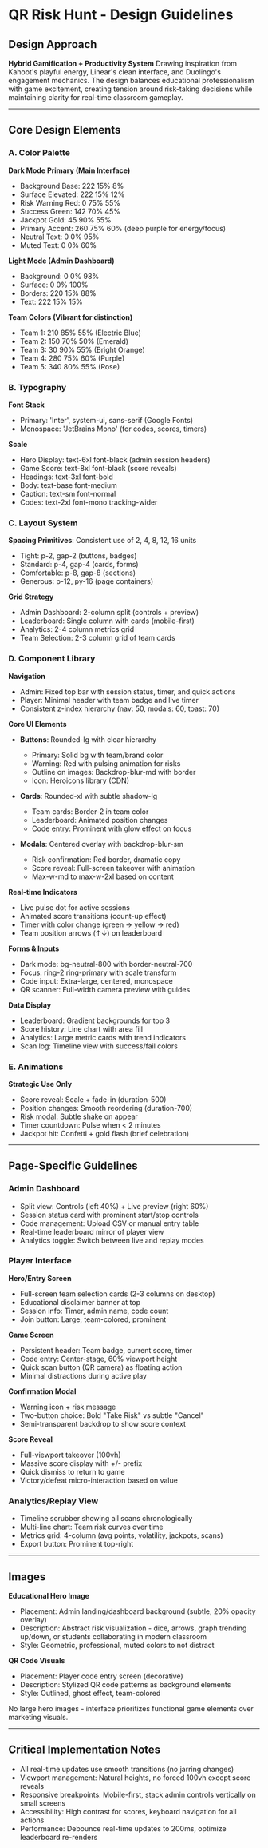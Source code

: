 # QR Risk Hunt - Design Guidelines

## Design Approach

**Hybrid Gamification + Productivity System**
Drawing inspiration from Kahoot's playful energy, Linear's clean interface, and Duolingo's engagement mechanics. The design balances educational professionalism with game excitement, creating tension around risk-taking decisions while maintaining clarity for real-time classroom gameplay.

---

## Core Design Elements

### A. Color Palette

**Dark Mode Primary (Main Interface)**
- Background Base: 222 15% 8%
- Surface Elevated: 222 15% 12%
- Risk Warning Red: 0 75% 55%
- Success Green: 142 70% 45%
- Jackpot Gold: 45 90% 55%
- Primary Accent: 260 75% 60% (deep purple for energy/focus)
- Neutral Text: 0 0% 95%
- Muted Text: 0 0% 60%

**Light Mode (Admin Dashboard)**
- Background: 0 0% 98%
- Surface: 0 0% 100%
- Borders: 220 15% 88%
- Text: 222 15% 15%

**Team Colors (Vibrant for distinction)**
- Team 1: 210 85% 55% (Electric Blue)
- Team 2: 150 70% 50% (Emerald)
- Team 3: 30 90% 55% (Bright Orange)
- Team 4: 280 75% 60% (Purple)
- Team 5: 340 80% 55% (Rose)

### B. Typography

**Font Stack**
- Primary: 'Inter', system-ui, sans-serif (Google Fonts)
- Monospace: 'JetBrains Mono' (for codes, scores, timers)

**Scale**
- Hero Display: text-6xl font-black (admin session headers)
- Game Score: text-8xl font-black (score reveals)
- Headings: text-3xl font-bold
- Body: text-base font-medium
- Caption: text-sm font-normal
- Codes: text-2xl font-mono tracking-wider

### C. Layout System

**Spacing Primitives**: Consistent use of 2, 4, 8, 12, 16 units
- Tight: p-2, gap-2 (buttons, badges)
- Standard: p-4, gap-4 (cards, forms)
- Comfortable: p-8, gap-8 (sections)
- Generous: p-12, py-16 (page containers)

**Grid Strategy**
- Admin Dashboard: 2-column split (controls + preview)
- Leaderboard: Single column with cards (mobile-first)
- Analytics: 2-4 column metrics grid
- Team Selection: 2-3 column grid of team cards

### D. Component Library

**Navigation**
- Admin: Fixed top bar with session status, timer, and quick actions
- Player: Minimal header with team badge and live timer
- Consistent z-index hierarchy (nav: 50, modals: 60, toast: 70)

**Core UI Elements**
- **Buttons**: Rounded-lg with clear hierarchy
  - Primary: Solid bg with team/brand color
  - Warning: Red with pulsing animation for risks
  - Outline on images: Backdrop-blur-md with border
  - Icon: Heroicons library (CDN)

- **Cards**: Rounded-xl with subtle shadow-lg
  - Team cards: Border-2 in team color
  - Leaderboard: Animated position changes
  - Code entry: Prominent with glow effect on focus

- **Modals**: Centered overlay with backdrop-blur-sm
  - Risk confirmation: Red border, dramatic copy
  - Score reveal: Full-screen takeover with animation
  - Max-w-md to max-w-2xl based on content

**Real-time Indicators**
- Live pulse dot for active sessions
- Animated score transitions (count-up effect)
- Timer with color change (green → yellow → red)
- Team position arrows (↑↓) on leaderboard

**Forms & Inputs**
- Dark mode: bg-neutral-800 with border-neutral-700
- Focus: ring-2 ring-primary with scale transform
- Code input: Extra-large, centered, monospace
- QR scanner: Full-width camera preview with guides

**Data Display**
- Leaderboard: Gradient backgrounds for top 3
- Score history: Line chart with area fill
- Analytics: Large metric cards with trend indicators
- Scan log: Timeline view with success/fail colors

### E. Animations

**Strategic Use Only**
- Score reveal: Scale + fade-in (duration-500)
- Position changes: Smooth reordering (duration-700)
- Risk modal: Subtle shake on appear
- Timer countdown: Pulse when < 2 minutes
- Jackpot hit: Confetti + gold flash (brief celebration)

---

## Page-Specific Guidelines

### Admin Dashboard
- Split view: Controls (left 40%) + Live preview (right 60%)
- Session status card with prominent start/stop controls
- Code management: Upload CSV or manual entry table
- Real-time leaderboard mirror of player view
- Analytics toggle: Switch between live and replay modes

### Player Interface
**Hero/Entry Screen**
- Full-screen team selection cards (2-3 columns on desktop)
- Educational disclaimer banner at top
- Session info: Timer, admin name, code count
- Join button: Large, team-colored, prominent

**Game Screen**
- Persistent header: Team badge, current score, timer
- Code entry: Center-stage, 60% viewport height
- Quick scan button (QR camera) as floating action
- Minimal distractions during active play

**Confirmation Modal**
- Warning icon + risk message
- Two-button choice: Bold "Take Risk" vs subtle "Cancel"
- Semi-transparent backdrop to show score context

**Score Reveal**
- Full-viewport takeover (100vh)
- Massive score display with +/- prefix
- Quick dismiss to return to game
- Victory/defeat micro-interaction based on value

### Analytics/Replay View
- Timeline scrubber showing all scans chronologically
- Multi-line chart: Team risk curves over time
- Metrics grid: 4-column (avg points, volatility, jackpots, scans)
- Export button: Prominent top-right

---

## Images

**Educational Hero Image**
- Placement: Admin landing/dashboard background (subtle, 20% opacity overlay)
- Description: Abstract risk visualization - dice, arrows, graph trending up/down, or students collaborating in modern classroom
- Style: Geometric, professional, muted colors to not distract

**QR Code Visuals**
- Placement: Player code entry screen (decorative)
- Description: Stylized QR code patterns as background elements
- Style: Outlined, ghost effect, team-colored

No large hero images - interface prioritizes functional game elements over marketing visuals.

---

## Critical Implementation Notes

- All real-time updates use smooth transitions (no jarring changes)
- Viewport management: Natural heights, no forced 100vh except score reveals
- Responsive breakpoints: Mobile-first, stack admin controls vertically on small screens
- Accessibility: High contrast for scores, keyboard navigation for all actions
- Performance: Debounce real-time updates to 200ms, optimize leaderboard re-renders